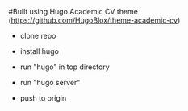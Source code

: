 #Built using Hugo Academic CV theme (https://github.com/HugoBlox/theme-academic-cv)

- clone repo

- install hugo

- run "hugo" in top directory

- run "hugo server"

- push to origin

